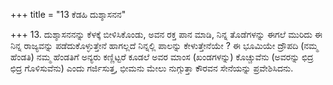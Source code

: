 +++
title = "13 ಕೆಡಹಿ ದುಶ್ಶಾಸನನ"

+++
13. ದುಶ್ಶಾಸನನನ್ನು ಕೆಳಕ್ಕೆ ಬೀಳಿಸಿಕೊಂಡು, ಅವನ ರಕ್ತ ಪಾನ ಮಾಡಿ, ನಿನ್ನ ತೊಡೆಗಳನ್ನು ಈಗಲೆ ಮುರಿದು ಈ ನಿನ್ನ ರಾಜ್ಯವನ್ನು ಪಡೆದುಕೊಳ್ಳುತ್ತೇನೆ ಹಾಗಲ್ಲದೆ ನಿನ್ನಲ್ಲಿ ಪಾಲನ್ನು ಕೇಳುತ್ತೇನೆಯೇ ?  ಈ ಭೂಮಿಯೇ ದ್ರೌಪದಿ (ನಮ್ಮ ಹೆಂಡತಿ) ನಮ್ಮ ಹೆಂಡತಿಗೆ ಅನ್ಯರು ಕಣ್ಣಿಟ್ಟರೆ ಕೂಡಲೆ ಅವರ ಮಾಂಸ (ಖಂಡಗಳನ್ನು) ಕೊಚ್ಚುವೆನು (ಅವರನ್ನು ಛಿದ್ರ ಛಿದ್ರ ಗೊಳಿಸುವೆನು) ಎಂದು ಗರ್ಜಿಸುತ್ತ, ಭೀಮನು ಮೇಲು ನುಗ್ಗುತ್ತಾ ಕೌರವನ ಸೇನೆಯನ್ನು ಪ್ರವೇಶಿಸಿದನು.
